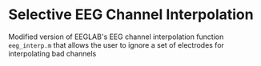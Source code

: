 # Selective EEG Channel Interpolation
Modified version of EEGLAB's EEG channel interpolation function `eeg_interp.m` that allows the user to ignore a set of electrodes for interpolating bad channels
